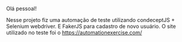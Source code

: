 Olá pessoal!

Nesse projeto fiz uma automação de teste utilizando condeceptJS + Selenium webdriver. E FakerJS para cadastro de novo usuário. O site utilizado no teste foi o https://automationexercise.com/
